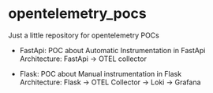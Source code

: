 # opentelemetry_pocs
Just a little repository for opentelemetry POCs

* FastApi: POC about Automatic Instrumentation in FastApi <br>
    Architecture: FastApi -> OTEL collector

* Flask: POC about Manual instrumentation in Flask <br>
   Architecture: Flask -> OTEL Collector -> Loki -> Grafana

